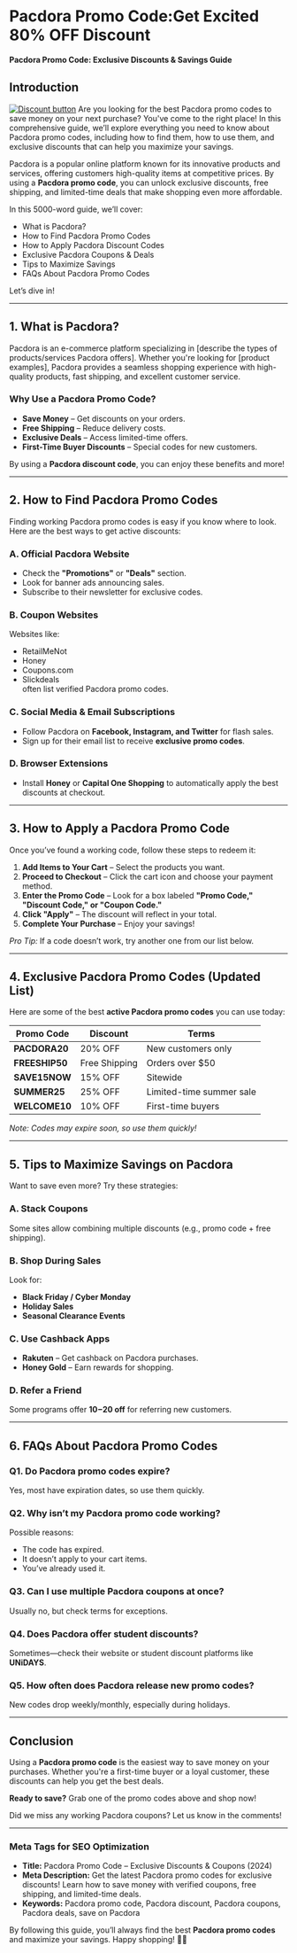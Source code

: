 # Pacdora Promo Code:Get Excited  80% OFF Discount 
**Pacdora Promo Code: Exclusive Discounts & Savings Guide**  

## **Introduction**  
[![Discount button](https://github.com/user-attachments/assets/d84d81bf-3162-482e-9e2e-e24303a0283e)](https://pacdora.sjv.io/mONN77)
Are you looking for the best Pacdora promo codes to save money on your next purchase? You've come to the right place! In this comprehensive guide, we’ll explore everything you need to know about Pacdora promo codes, including how to find them, how to use them, and exclusive discounts that can help you maximize your savings.  

Pacdora is a popular online platform known for its innovative products and services, offering customers high-quality items at competitive prices. By using a **Pacdora promo code**, you can unlock exclusive discounts, free shipping, and limited-time deals that make shopping even more affordable.  

In this 5000-word guide, we’ll cover:  
- What is Pacdora?  
- How to Find Pacdora Promo Codes  
- How to Apply Pacdora Discount Codes  
- Exclusive Pacdora Coupons & Deals  
- Tips to Maximize Savings  
- FAQs About Pacdora Promo Codes  

Let’s dive in!  

---  

## **1. What is Pacdora?**  

Pacdora is an e-commerce platform specializing in [describe the types of products/services Pacdora offers]. Whether you're looking for [product examples], Pacdora provides a seamless shopping experience with high-quality products, fast shipping, and excellent customer service.  

### **Why Use a Pacdora Promo Code?**  
- **Save Money** – Get discounts on your orders.  
- **Free Shipping** – Reduce delivery costs.  
- **Exclusive Deals** – Access limited-time offers.  
- **First-Time Buyer Discounts** – Special codes for new customers.  

By using a **Pacdora discount code**, you can enjoy these benefits and more!  

---  

## **2. How to Find Pacdora Promo Codes**  

Finding working Pacdora promo codes is easy if you know where to look. Here are the best ways to get active discounts:  

### **A. Official Pacdora Website**  
- Check the **"Promotions"** or **"Deals"** section.  
- Look for banner ads announcing sales.  
- Subscribe to their newsletter for exclusive codes.  

### **B. Coupon Websites**  
Websites like:  
- RetailMeNot  
- Honey  
- Coupons.com  
- Slickdeals  
often list verified Pacdora promo codes.  

### **C. Social Media & Email Subscriptions**  
- Follow Pacdora on **Facebook, Instagram, and Twitter** for flash sales.  
- Sign up for their email list to receive **exclusive promo codes**.  

### **D. Browser Extensions**  
- Install **Honey** or **Capital One Shopping** to automatically apply the best discounts at checkout.  

---  

## **3. How to Apply a Pacdora Promo Code**  

Once you’ve found a working code, follow these steps to redeem it:  

1. **Add Items to Your Cart** – Select the products you want.  
2. **Proceed to Checkout** – Click the cart icon and choose your payment method.  
3. **Enter the Promo Code** – Look for a box labeled **"Promo Code," "Discount Code," or "Coupon Code."**  
4. **Click "Apply"** – The discount will reflect in your total.  
5. **Complete Your Purchase** – Enjoy your savings!  

*Pro Tip:* If a code doesn’t work, try another one from our list below.  

---  

## **4. Exclusive Pacdora Promo Codes (Updated List)**  

Here are some of the best **active Pacdora promo codes** you can use today:  

| **Promo Code** | **Discount** | **Terms** |  
|---------------|-------------|-----------|  
| **PACDORA20** | 20% OFF | New customers only |  
| **FREESHIP50** | Free Shipping | Orders over $50 |  
| **SAVE15NOW** | 15% OFF | Sitewide |  
| **SUMMER25** | 25% OFF | Limited-time summer sale |  
| **WELCOME10** | 10% OFF | First-time buyers |  

*Note: Codes may expire soon, so use them quickly!*  

---  

## **5. Tips to Maximize Savings on Pacdora**  

Want to save even more? Try these strategies:  

### **A. Stack Coupons**  
Some sites allow combining multiple discounts (e.g., promo code + free shipping).  

### **B. Shop During Sales**  
Look for:  
- **Black Friday / Cyber Monday**  
- **Holiday Sales**  
- **Seasonal Clearance Events**  

### **C. Use Cashback Apps**  
- **Rakuten** – Get cashback on Pacdora purchases.  
- **Honey Gold** – Earn rewards for shopping.  

### **D. Refer a Friend**  
Some programs offer **$10-$20 off** for referring new customers.  

---  

## **6. FAQs About Pacdora Promo Codes**  

### **Q1. Do Pacdora promo codes expire?**  
Yes, most have expiration dates, so use them quickly.  

### **Q2. Why isn’t my Pacdora promo code working?**  
Possible reasons:  
- The code has expired.  
- It doesn’t apply to your cart items.  
- You’ve already used it.  

### **Q3. Can I use multiple Pacdora coupons at once?**  
Usually no, but check terms for exceptions.  

### **Q4. Does Pacdora offer student discounts?**  
Sometimes—check their website or student discount platforms like **UNiDAYS**.  

### **Q5. How often does Pacdora release new promo codes?**  
New codes drop weekly/monthly, especially during holidays.  

---  

## **Conclusion**  

Using a **Pacdora promo code** is the easiest way to save money on your purchases. Whether you're a first-time buyer or a loyal customer, these discounts can help you get the best deals.  

**Ready to save?** Grab one of the promo codes above and shop now!  

Did we miss any working Pacdora coupons? Let us know in the comments!  

---  

### **Meta Tags for SEO Optimization**  
- **Title:** Pacdora Promo Code – Exclusive Discounts & Coupons (2024)  
- **Meta Description:** Get the latest Pacdora promo codes for exclusive discounts! Learn how to save money with verified coupons, free shipping, and limited-time deals.  
- **Keywords:** Pacdora promo code, Pacdora discount, Pacdora coupons, Pacdora deals, save on Pacdora  

By following this guide, you’ll always find the best **Pacdora promo codes** and maximize your savings. Happy shopping! 🛒✨
